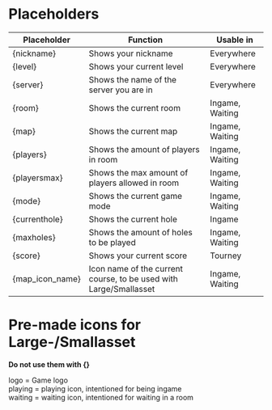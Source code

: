 # Placeholders
|Placeholder|Function|Usable in|
|--|--|--|
|{nickname}|Shows your nickname|Everywhere|
|{level}|Shows your current level|Everywhere|
|{server}|Shows the name of the server you are in|Everywhere|
|{room}|Shows the current room|Ingame, Waiting|
|{map}|Shows the current map|Ingame, Waiting|
|{players}|Shows the amount of players in room|Ingame, Waiting|
|{playersmax}|Shows the max amount of players allowed in room|Ingame, Waiting|
|{mode}|Shows the current game mode|Ingame, Waiting|
|{currenthole}|Shows the current hole|Ingame|
|{maxholes}|Shows the amount of holes to be played|Ingame, Waiting|
|{score}|Shows your current score|Tourney|
|{map_icon_name}|Icon name of the current course, to be used with Large/Smallasset|Ingame, Waiting|

# Pre-made icons for Large-/Smallasset
**Do not use them with {}**    

logo = Game logo  
playing = playing icon, intentioned for being ingame  
waiting = waiting icon, intentioned for waiting in a room
